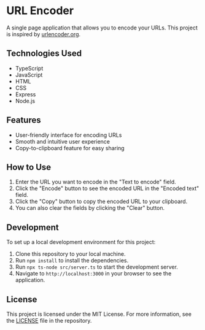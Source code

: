 # URL Encoder

A single page application that allows you to encode your URLs. This project is
inspired by [urlencoder.org](http://www.urlencoder.org/).

## Technologies Used

- TypeScript
- JavaScript
- HTML
- CSS
- Express
- Node.js

## Features

- User-friendly interface for encoding URLs
- Smooth and intuitive user experience
- Copy-to-clipboard feature for easy sharing

## How to Use

1. Enter the URL you want to encode in the "Text to encode" field.
2. Click the "Encode" button to see the encoded URL in the "Encoded text" field.
3. Click the "Copy" button to copy the encoded URL to your clipboard.
4. You can also clear the fields by clicking the "Clear" button.

## Development

To set up a local development environment for this project:

1. Clone this repository to your local machine.
2. Run `npm install` to install the dependencies.
3. Run `npx ts-node src/server.ts` to start the development server.
4. Navigate to `http://localhost:3000` in your browser to see the application.

## License

This project is licensed under the MIT License. For more information,
see the [LICENSE](LICENSE) file in the repository.

